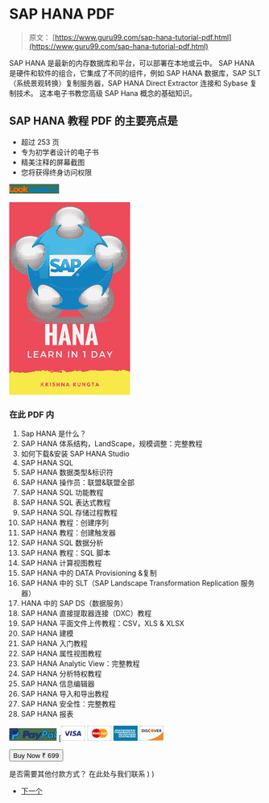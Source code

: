 # SAP HANA PDF

> 原文： [https://www.guru99.com/sap-hana-tutorial-pdf.html](https://www.guru99.com/sap-hana-tutorial-pdf.html)

SAP HANA 是最新的内存数据库和平台，可以部署在本地或云中。 SAP HANA 是硬件和软件的组合，它集成了不同的组件，例如 SAP HANA 数据库，SAP SLT（系统景观转换）复制服务器，SAP HANA Direct Extractor 连接和 Sybase 复制技术。 这本电子书教您高级 SAP Hana 概念的基础知识。

## SAP HANA 教程 PDF 的主要亮点是

*   超过 253 页
*   专为初学者设计的电子书
*   精美注释的屏幕截图
*   您将获得终身访问权限

[![](img/59826b11d74e98a54f71a996f49f7f9c.png)](/pdf/sap_hana_preview.pdf)

[![](img/38d3bff6357cae123d0268b3e0dcfc29.png)](/pdf/sap_hana_preview.pdf)

### 在此 PDF 内

1.  Sap HANA 是什么？
2.  SAP HANA 体系结构，LandScape，规模调整：完整教程
3.  如何下载&安装 SAP HANA Studio
4.  SAP HANA SQL
5.  SAP HANA 数据类型&标识符
6.  SAP HANA 操作员：联盟&联盟全部
7.  SAP HANA SQL 功能教程
8.  SAP HANA SQL 表达式教程
9.  SAP HANA SQL 存储过程教程
10.  SAP HANA 教程：创建序列
11.  SAP HANA 教程：创建触发器
12.  SAP HANA SQL 数据分析
13.  SAP HANA 教程：SQL 脚本
14.  SAP HANA 计算视图教程
15.  SAP HANA 中的 DATA Provisioning &复制
16.  SAP HANA 中的 SLT（SAP Landscape Transformation Replication 服务器）
17.  HANA 中的 SAP DS（数据服务）
18.  SAP HANA 直接提取器连接（DXC）教程
19.  SAP HANA 平面文件上传教程：CSV，XLS & XLSX
20.  SAP HANA 建模
21.  SAP HANA 入门教程
22.  SAP HANA 属性视图教程
23.  SAP HANA Analytic View：完整教程
24.  SAP HANA 分析特权教程
25.  SAP HANA 信息编辑器
26.  SAP HANA 导入和导出教程
27.  SAP HANA 安全性：完整教程
28.  SAP HANA 报表

![Top Programming Books](img/fb1959530938679dd6b949908e1f041d.png "Top Programming Books") [![](img/c6d58e0e9f4ef3cb808b88652e47bc2a.png) ![](img/495eefdcc2e8340d90b0424ca50266b9.png) ![](img/6c969e2d8d822f978809bd9893ef20e3.png) ![](img/5b8f59c1720069b853090e211924aba9.png)

<form action="https://www.guru99.com/Customization/ccavenue/sap-hana/ccavRequestHandler.php" method="post" name="customerData"><input id="tid" name="tid" readonly="" type="hidden"> <input name="merchant_id" type="hidden" value="239125"> <input id="order_id" name="order_id" type="hidden"> <input name="amount" type="hidden" value="699"> <input name="currency" type="hidden" value="INR"> <input name="redirect_url" type="hidden" value="https://www.guru99.com/Customization/ccavenue/sap-hana/ccavResponseHandler.php"> <input name="cancel_url" type="hidden" value="https://www.guru99.com/sap-hana-tutorial-pdf.html"> <input name="language" type="hidden" value="EN"> <input class="button button-blue" type="submit" value="Buy Now ₹ 699"></form>

是否需要其他付款方式？ 在此处与我们联系 ) )

*   [下一个](/sap-hana-tutorial.html)